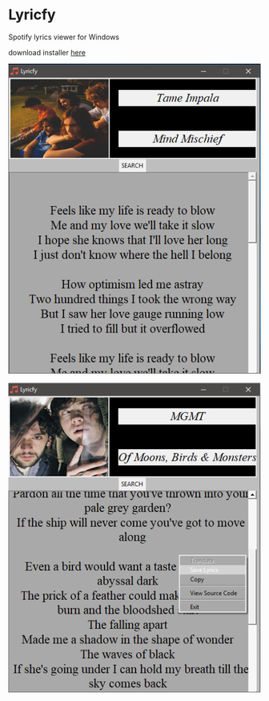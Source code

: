 # Lyricfy
Spotify lyrics viewer for Windows


download installer <a href="https://github.com/mrcmrcmrc/Lyricfy/releases/download/v1.0/lyricfy.exe">here</a>

![ss1](https://raw.githubusercontent.com/mrcmrcmrc/Lyricfy/master/img/ss1.png)

![ss2](https://raw.githubusercontent.com/mrcmrcmrc/Lyricfy/master/img/ss2.png)
